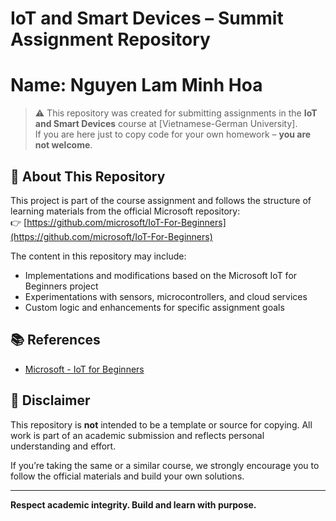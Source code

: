 # IoT and Smart Devices – Summit Assignment Repository

# Name: Nguyen Lam Minh Hoa

> ⚠️ This repository was created for submitting assignments in the **IoT and Smart Devices** course at [Vietnamese-German University].  
> If you are here just to copy code for your own homework – **you are not welcome**.

## 📘 About This Repository

This project is part of the course assignment and follows the structure of learning materials from the official Microsoft repository:  
👉 [https://github.com/microsoft/IoT-For-Beginners](https://github.com/microsoft/IoT-For-Beginners)

The content in this repository may include:

- Implementations and modifications based on the Microsoft IoT for Beginners project
- Experimentations with sensors, microcontrollers, and cloud services
- Custom logic and enhancements for specific assignment goals

## 📚 References

- [Microsoft - IoT for Beginners](https://github.com/microsoft/IoT-For-Beginners)

## 🚫 Disclaimer

This repository is **not** intended to be a template or source for copying. All work is part of an academic submission and reflects personal understanding and effort.

If you’re taking the same or a similar course, we strongly encourage you to follow the official materials and build your own solutions.

---

**Respect academic integrity. Build and learn with purpose.**
